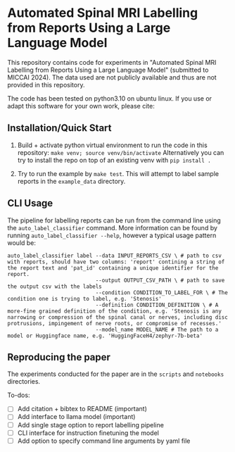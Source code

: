 # Automated Spinal MRI Labelling from Reports Using a Large Language Model

This repository contains code for experiments in "Automated Spinal MRI Labelling from Reports Using a Large Language Model" (submitted to MICCAI 2024). The data used are not publicly available and thus are not provided in this repository.

The code has been tested on python3.10 on ubuntu linux. If you use or adapt this software for your own work, please cite:


## Installation/Quick Start 

1. Build + activate python virtual environment to run the code in this repository:
`make venv; source venv/bin/activate`
Alternatively you can try to install the repo on top of an existing venv with `pip install .`

2. Try to run the example by `make test`. This will attempt to label sample reports in the `example_data` directory.

## CLI Usage

The pipeline for labelling reports can be run from the command line using the `auto_label_classifier` command. More information
can be found by running `auto_label_classifier --help`, however a typical usage pattern would be:

```
auto_label_classifier label --data INPUT_REPORTS_CSV \ # path to csv with reports, should have two columns: 'report' contining a string of the report text and 'pat_id' containing a unique identifier for the report.
                            --output OUTPUT_CSV_PATH \ # path to save the output csv with the labels
                            --condition CONDITION_TO_LABEL_FOR \ # The condition one is trying to label, e.g. 'Stenosis'
                            --definition CONDITION_DEFINITION \ # A more-fine grained definition of the condition, e.g. 'Stenosis is any narrowing or compression of the spinal canal or nerves, including disc protrusions, impingement of nerve roots, or compromise of recesses.'
                            --model_name MODEL_NAME # The path to a model or Huggingface name, e.g. 'HuggingFaceH4/zephyr-7b-beta'
```

## Reproducing the paper

The experiments conducted for the paper are in the `scripts` and `notebooks` directories.

To-dos:
- [ ] Add citation + bibtex to README (important)
- [ ] Add interface to llama model (important)
- [ ] Add single stage option to report labelling pipeline
- [ ] CLI interface for instruction finetuning the model
- [ ] Add option to specify command line arguments by yaml file
